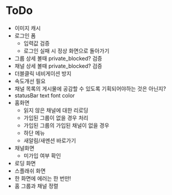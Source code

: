# ToDo

* 이미지 캐시
* 로그인 폼
  * 입력값 검증
  * 로그인 실패 시 정상 화면으로 돌아가기
* 그룹 상세 볼때 private_blocked? 검증
* 채널 상세 볼때 private_blocked? 검증
* 더블클릭 네비게이션 방지
* 속도개선 필요
* 채널 목록의 게시물에 공감할 수 있도록 기획되어야하는 것은 아닌지?
* statusBar text font color
* 홈화면
  * 읽지 않은 채널에 대한 리로딩
  * 가입된 그룹이 없을 경우 처리
  * 가입된 그룹의 가입된 채널이 없을 경우
  * 하단 메뉴
  * 새알림/새멘션 바로가기
* 채널화면
  * 미가입 여부 확인
* 로딩 화면
* 스플래쉬 화면
* 한 화면에 에러는 한 번만!
* 홈 그룹과 채널 정렬


